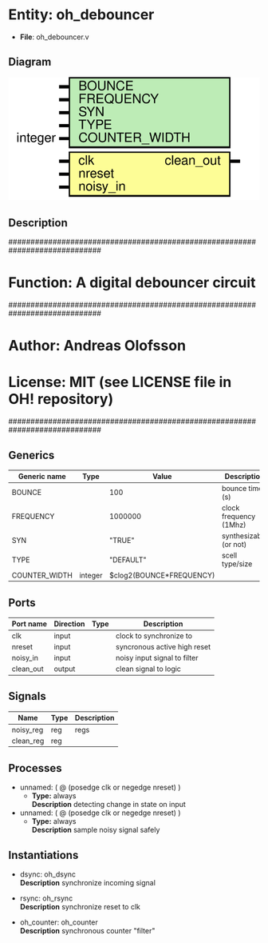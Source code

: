 # Entity: oh_debouncer

- **File**: oh_debouncer.v
## Diagram

![Diagram](oh_debouncer.svg "Diagram")
## Description

#############################################################################
# Function: A digital debouncer circuit                                     #
#############################################################################
# Author:   Andreas Olofsson                                                #
# License:  MIT (see LICENSE file in OH! repository)                        #
#############################################################################

## Generics

| Generic name  | Type    | Value                    | Description              |
| ------------- | ------- | ------------------------ | ------------------------ |
| BOUNCE        |         | 100                      |  bounce time (s)         |
| FREQUENCY     |         | 1000000                  |  clock frequency (1Mhz)  |
| SYN           |         | "TRUE"                   |  synthesizable (or not)  |
| TYPE          |         | "DEFAULT"                |  scell type/size         |
| COUNTER_WIDTH | integer | $clog2(BOUNCE*FREQUENCY) |                          |
## Ports

| Port name | Direction | Type | Description                  |
| --------- | --------- | ---- | ---------------------------- |
| clk       | input     |      | clock to synchronize to      |
| nreset    | input     |      | syncronous active high reset |
| noisy_in  | input     |      | noisy input signal to filter |
| clean_out | output    |      | clean signal to logic        |
## Signals

| Name      | Type | Description |
| --------- | ---- | ----------- |
| noisy_reg | reg  | regs        |
| clean_reg | reg  |             |
## Processes
- unnamed: ( @ (posedge clk or negedge nreset) )
  - **Type:** always
</br>**Description**
 detecting change in state on input 
- unnamed: ( @ (posedge clk or negedge nreset) )
  - **Type:** always
</br>**Description**
 sample noisy signal safely 
## Instantiations

- dsync: oh_dsync
</br>**Description**
 synchronize incoming signal

- rsync: oh_rsync
</br>**Description**
 synchronize reset to clk

- oh_counter: oh_counter
</br>**Description**
 synchronous counter "filter"

